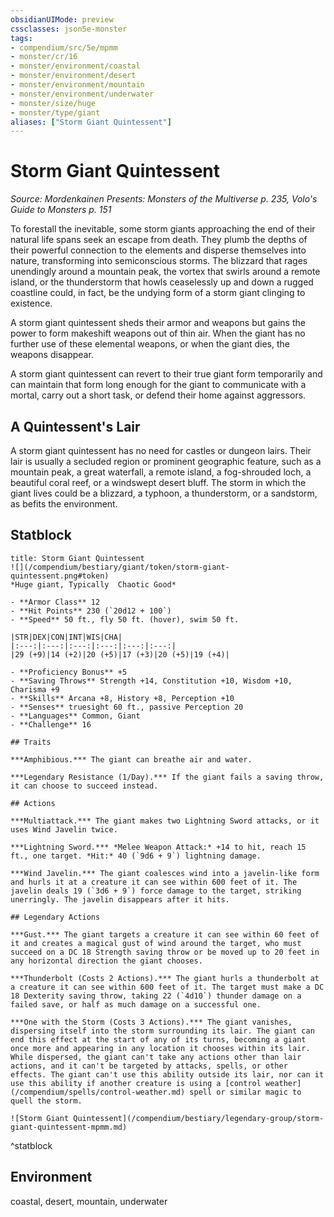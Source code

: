 ```yaml
---
obsidianUIMode: preview
cssclasses: json5e-monster
tags:
- compendium/src/5e/mpmm
- monster/cr/16
- monster/environment/coastal
- monster/environment/desert
- monster/environment/mountain
- monster/environment/underwater
- monster/size/huge
- monster/type/giant
aliases: ["Storm Giant Quintessent"]
---
```

# Storm Giant Quintessent
*Source: Mordenkainen Presents: Monsters of the Multiverse p. 235, Volo's Guide to Monsters p. 151*  

To forestall the inevitable, some storm giants approaching the end of their natural life spans seek an escape from death. They plumb the depths of their powerful connection to the elements and disperse themselves into nature, transforming into semiconscious storms. The blizzard that rages unendingly around a mountain peak, the vortex that swirls around a remote island, or the thunderstorm that howls ceaselessly up and down a rugged coastline could, in fact, be the undying form of a storm giant clinging to existence.

A storm giant quintessent sheds their armor and weapons but gains the power to form makeshift weapons out of thin air. When the giant has no further use of these elemental weapons, or when the giant dies, the weapons disappear.

A storm giant quintessent can revert to their true giant form temporarily and can maintain that form long enough for the giant to communicate with a mortal, carry out a short task, or defend their home against aggressors.

## A Quintessent's Lair

A storm giant quintessent has no need for castles or dungeon lairs. Their lair is usually a secluded region or prominent geographic feature, such as a mountain peak, a great waterfall, a remote island, a fog-shrouded loch, a beautiful coral reef, or a windswept desert bluff. The storm in which the giant lives could be a blizzard, a typhoon, a thunderstorm, or a sandstorm, as befits the environment.

## Statblock

```ad-statblock
title: Storm Giant Quintessent
![](/compendium/bestiary/giant/token/storm-giant-quintessent.png#token)
*Huge giant, Typically  Chaotic Good*

- **Armor Class** 12 
- **Hit Points** 230 (`20d12 + 100`)
- **Speed** 50 ft., fly 50 ft. (hover), swim 50 ft.

|STR|DEX|CON|INT|WIS|CHA|
|:---:|:---:|:---:|:---:|:---:|:---:|
|29 (+9)|14 (+2)|20 (+5)|17 (+3)|20 (+5)|19 (+4)|

- **Proficiency Bonus** +5
- **Saving Throws** Strength +14, Constitution +10, Wisdom +10, Charisma +9
- **Skills** Arcana +8, History +8, Perception +10
- **Senses** truesight 60 ft., passive Perception 20
- **Languages** Common, Giant
- **Challenge** 16

## Traits

***Amphibious.*** The giant can breathe air and water.

***Legendary Resistance (1/Day).*** If the giant fails a saving throw, it can choose to succeed instead.

## Actions

***Multiattack.*** The giant makes two Lightning Sword attacks, or it uses Wind Javelin twice.

***Lightning Sword.*** *Melee Weapon Attack:* +14 to hit, reach 15 ft., one target. *Hit:* 40 (`9d6 + 9`) lightning damage.

***Wind Javelin.*** The giant coalesces wind into a javelin-like form and hurls it at a creature it can see within 600 feet of it. The javelin deals 19 (`3d6 + 9`) force damage to the target, striking unerringly. The javelin disappears after it hits.

## Legendary Actions

***Gust.*** The giant targets a creature it can see within 60 feet of it and creates a magical gust of wind around the target, who must succeed on a DC 18 Strength saving throw or be moved up to 20 feet in any horizontal direction the giant chooses.

***Thunderbolt (Costs 2 Actions).*** The giant hurls a thunderbolt at a creature it can see within 600 feet of it. The target must make a DC 18 Dexterity saving throw, taking 22 (`4d10`) thunder damage on a failed save, or half as much damage on a successful one.

***One with the Storm (Costs 3 Actions).*** The giant vanishes, dispersing itself into the storm surrounding its lair. The giant can end this effect at the start of any of its turns, becoming a giant once more and appearing in any location it chooses within its lair. While dispersed, the giant can't take any actions other than lair actions, and it can't be targeted by attacks, spells, or other effects. The giant can't use this ability outside its lair, nor can it use this ability if another creature is using a [control weather](/compendium/spells/control-weather.md) spell or similar magic to quell the storm.

![Storm Giant Quintessent](/compendium/bestiary/legendary-group/storm-giant-quintessent-mpmm.md)
```
^statblock

## Environment

coastal, desert, mountain, underwater